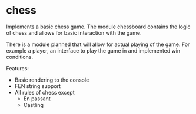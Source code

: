 # chess

Implements a basic chess game. The module chessboard contains the logic of chess and allows for basic interaction with the game.

There is a module planned that will allow for actual playing of the game. For example a player, an interface to play the game in and implemented win conditions.

Features:
- Basic rendering to the console
- FEN string support
- All rules of chess except
    - En passant 
    - Castling